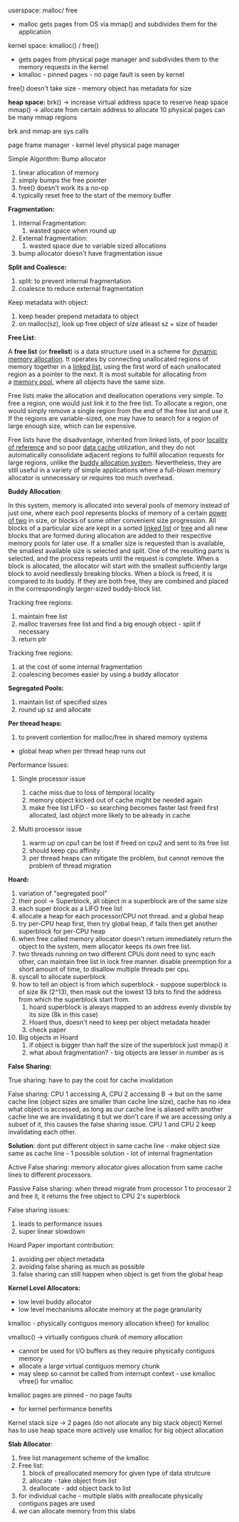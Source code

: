 

userspace: malloc/ free
- malloc gets pages from OS via mmap() and subdivides them for the application

kernel space: kmalloc() / free()
- gets pages from physical  page manager and subdivides them to the memory requests in the kernel
- kmalloc - pinned pages - no page fault is seen by kernel

free() doesn't take size - memory object has metadata for size

**heap space:**
brk() -> increase virtual address space to reserve heap space
mmap() -> allocate from certain address to allocate 10 physical pages
can be many mmap regions

brk and mmap are sys calls

page frame manager - kernel level physical page manager

Simple Algorithm: Bump allocator
1. linear allocation of memory
2. simply bumps the free pointer
3. free() doesn't work its a no-op
4. typically reset free to the start of the memory buffer



**Fragmentation:**
1. Internal Fragmentation:
	1. wasted space when round up
2. External fragmentation:
	1. wasted space due to variable sized allocations
3. bump allocator doesn't have fragmentation issue



**Split and Coalesce:**
1. split: to prevent internal fragmentation
2. coalesce to reduce external fragmentation


Keep metadata with object:
1. keep header prepend metadata to object
2. on malloc(sz), look up free object of size atleast sz + size of header


**Free List**:

A **free list** (or **freelist**) is a data structure used in a scheme for [dynamic memory allocation](https://en.wikipedia.org/wiki/Dynamic_memory_allocation "Dynamic memory allocation"). It operates by connecting unallocated regions of memory together in a [linked list](https://en.wikipedia.org/wiki/Linked_list "Linked list"), using the first word of each unallocated region as a pointer to the next. It is most suitable for allocating from a [memory pool](https://en.wikipedia.org/wiki/Memory_pool "Memory pool"), where all objects have the same size.

Free lists make the allocation and deallocation operations very simple. To free a region, one would just link it to the free list. To allocate a region, one would simply remove a single region from the end of the free list and use it. If the regions are variable-sized, one may have to search for a region of large enough size, which can be expensive.

Free lists have the disadvantage, inherited from linked lists, of poor [locality of reference](https://en.wikipedia.org/wiki/Locality_of_reference "Locality of reference") and so poor [data cache](https://en.wikipedia.org/wiki/Data_cache "Data cache") utilization, and they do not automatically consolidate adjacent regions to fulfill allocation requests for large regions, unlike the [buddy allocation system](https://en.wikipedia.org/wiki/Buddy_memory_allocation "Buddy memory allocation"). Nevertheless, they are still useful in a variety of simple applications where a full-blown memory allocator is unnecessary or requires too much overhead.

**Buddy Allocation**:

In this system, memory is allocated into several pools of memory instead of just one, where each pool represents blocks of memory of a certain [power of two](https://en.wikipedia.org/wiki/Power_of_two "Power of two") in size, or blocks of some other convenient size progression. All blocks of a particular size are kept in a sorted [linked list](https://en.wikipedia.org/wiki/Linked_list "Linked list") or [tree](https://en.wikipedia.org/wiki/Tree_data_structure "Tree data structure") and all new blocks that are formed during allocation are added to their respective memory pools for later use. If a smaller size is requested than is available, the smallest available size is selected and split. One of the resulting parts is selected, and the process repeats until the request is complete. When a block is allocated, the allocator will start with the smallest sufficiently large block to avoid needlessly breaking blocks. When a block is freed, it is compared to its buddy. If they are both free, they are combined and placed in the correspondingly larger-sized buddy-block list.



Tracking free regions:
1. maintain free list
2. malloc traverses free list and find a big enough object - split if necessary
3. return ptr

Tracking free regions:
1. at the cost of some internal fragmentation
2. coalescing becomes easier by using a buddy allocator


**Segregated Pools:**
1. maintain list of specified sizes
2. round up sz and allocate


**Per thread heaps:**
1. to prevent contention for malloc/free in shared memory systems
+ global heap when per thread heap runs out




Performance Issues:

1. Single processor issue
	1. cache miss due to loss of temporal locality
	2. memory object kicked out of cache might be needed again
	3. make free list LIFO - so searching becomes faster last freed first allocated, last object more likely to be already in cache

2. Multi processor issue
	1. warm up on cpu1 can be lost if freed on cpu2 and sent to its free list
	2. should keep cpu affinity
	3. per thread  heaps can mitigate the problem, but cannot remove the problem of thread migration



**Hoard:**

1. variation of "segregated pool"
2. their pool -> Superblock, all object in a superblock are of the same size
3. each super block as a LIFO free list
4. allocate a heap for each processor/CPU not thread. and a global heap
5. try per-CPU heap first, then try global heap, if fails then get another superblock for per-CPU heap
6. when free called memory allocator doesn't return immediately return the object to the system, mem allocator keeps its own free list.
7. two threads running on two different CPUs dont need to sync each other, can maintain free list in lock free manner. disable preemption for a short amount of time, to disallow multiple threads per cpu.
8. syscall to allocate superblock
9. how to tell an object is from which superblock - suppose superblock is of size 8k (2^13), then mask out the lowest 13 bits to find the address from which the superblock start from.
	1. hoard superblock is always mapped to an address evenly divisble by its size (8k in this case)
	2. Hoard thus, doesn't need to keep per object metadata header
	3. check paper
10. Big objects in Hoard
	1. if object is bigger than half the size of the superblock just mmap() it
	2. what about fragmentation? - big objects are lesser in number as is



**False Sharing:**

True sharing: have to pay the cost for cache invalidation

False sharing: CPU 1 accessing A, CPU 2 accessing B -> but on the same cache line (object sizes are smaller than cache line size), cache has no idea what object is accessed, as long as our cache line is aliased with another cache line we are invalidating it but we don't care if we are accessing only a subset of it, this causes the false sharing issue. CPU 1 and CPU 2 keep invalidating each other.

**Solution**: dont put different object in same cache line - make object size same as cache line - 1 possible solution - lot of internal fragmentation

Active False sharing: memory allocator gives allocation from same cache lines to different processors.

Passive False sharing: when thread migrate from processor 1 to processor 2 and free it, it returns the free object to CPU 2's superblock



False sharing issues:
1. leads to performance issues
2. super linear slowdown



Hoard Paper important contribution:
1. avoiding per object metadata
2. avoiding false sharing as much as possible
3. false sharing can still happen when object is get from the global heap




**Kernel Level Allocators:**

- low level buddy allocator
- low level mechanisms allocate memory at the page granularity

kmalloc - physically contiguos memory allocation
kfree() for kmalloc

vmalloc() -> virtually contiguos chunk of memory allocation
- cannot be used for I/O buffers as they require physically contiguos memory
- allocate a large virtual contiguos memory chunk
- may sleep so cannot be called from interrupt context - use kmalloc
vfree() for vmalloc


kmalloc pages are pinned - no page faults
- for kernel performance benefits

Kernel stack size -> 2 pages (do not allocate any big stack object)
Kernel has to use heap space more actively
use kmalloc for big object allocation




**Slab Allocator**:
1. free list management scheme of the kmalloc
2. Free list:
	1. block of preallocated memory for given type of data strutcure
	2. allocate - take object from list
	3. deallocate - add object back to list
3. for individual cache - multiple slabs with preallocate physically contiguos pages are used
4. we can allocate memory from this slabs

